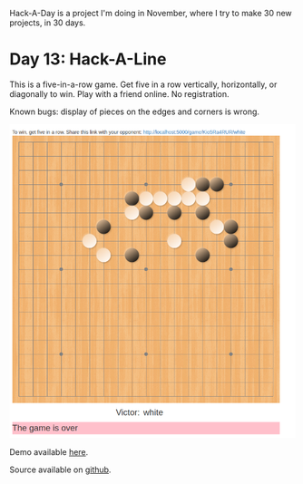 Hack-A-Day is a project I'm doing in November, where I try to make 30 new projects, in 30 days.

# Day 13: Hack-A-Line

This is a five-in-a-row game. Get five in a row vertically, horizontally, or diagonally to win. Play with a friend online. No registration.

Known bugs: display of pieces on the edges and corners is wrong.

![Screenshot](screenshot.png)

Demo available [here](https://tilde.za3k.com/hackaday/line).

Source available on [github](https://github.com/za3k/day13_line).

